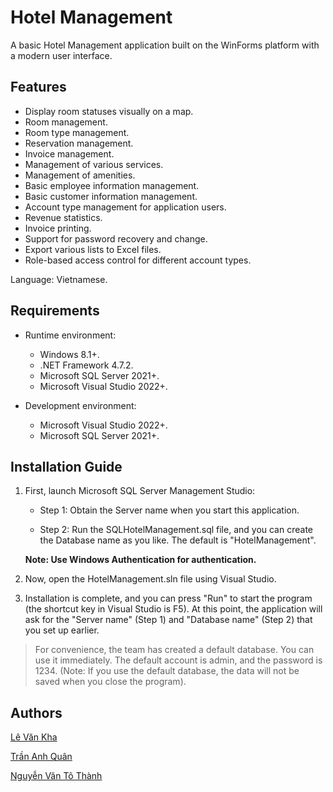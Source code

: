 # Hotel Management

A basic Hotel Management application built on the WinForms platform with a modern user interface.

## Features

- Display room statuses visually on a map.
- Room management.
- Room type management.
- Reservation management.
- Invoice management.
- Management of various services.
- Management of amenities.
- Basic employee information management.
- Basic customer information management.
- Account type management for application users.
- Revenue statistics.
- Invoice printing.
- Support for password recovery and change.
- Export various lists to Excel files.
- Role-based access control for different account types.

Language: Vietnamese.

## Requirements

- Runtime environment:

   - Windows 8.1+.
   - .NET Framework 4.7.2.
   - Microsoft SQL Server 2021+.
   - Microsoft Visual Studio 2022+.

- Development environment:

   - Microsoft Visual Studio 2022+.
   - Microsoft SQL Server 2021+.

## Installation Guide

1. First, launch Microsoft SQL Server Management Studio:

    - Step 1: Obtain the Server name when you start this application.

    - Step 2: Run the SQLHotelManagement.sql file, and you can create the Database name as you like. The default is "HotelManagement".

    **Note: Use Windows Authentication for authentication.**

2. Now, open the HotelManagement.sln file using Visual Studio.

3. Installation is complete, and you can press "Run" to start the program (the shortcut key in Visual Studio is F5). At this point, the application will ask for the "Server name" (Step 1) and "Database name" (Step 2) that you set up earlier.

> For convenience, the team has created a default database. You can use it immediately. The default account is admin, and the password is 1234.
(Note: If you use the default database, the data will not be saved when you close the program).

## Authors

[Lê Văn Kha](https://github.com/Marca01)

[Trần Anh Quân](https://github.com/Mavis2103)

[Nguyễn Văn Tô Thành](https://github.com/ThanhNguyen710)

